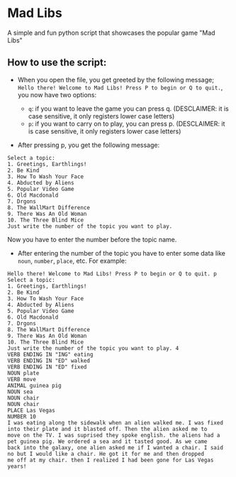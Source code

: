 # Mad Libs

A simple and fun python script that showcases the popular game "Mad Libs"

## How to use the script:

- When you open the file, you get greeted by the following message; `Hello there! Welcome to Mad Libs! Press P to begin or Q to quit.`, you now have two options:
    - `q`: if you want to leave the game you can press q. (DESCLAIMER: it is case sensitive, it only registers lower case letters)
    - `p`: if you want to carry on to play, you can press p. (DESCLAIMER: it is case sensitive, it only registers lower case letters)

- After pressing p, you get the following message: 
```
Select a topic:
1. Greetings, Earthlings!
2. Be Kind
3. How To Wash Your Face
4. Abducted by Aliens
5. Popular Video Game
6. Old Macdonald
7. Drgons
8. The WallMart Difference 
9. There Was An Old Woman
10. The Three Blind Mice
Just write the number of the topic you want to play.
```
Now you have to enter the number before the topic name.

- After entering the number of the topic you have to enter some data like `noun`, `number`, `place`, etc. For example:
```
Hello there! Welcome to Mad Libs! Press P to begin or Q to quit. p
Select a topic:
1. Greetings, Earthlings!
2. Be Kind
3. How To Wash Your Face
4. Abducted by Aliens
5. Popular Video Game
6. Old Macdonald
7. Drgons
8. The WallMart Difference 
9. There Was An Old Woman
10. The Three Blind Mice
Just write the number of the topic you want to play. 4
VERB ENDING IN "ING" eating
VERB ENDING IN "ED" walked
VERB ENDING IN "ED" fixed
NOUN plate
VERB move
ANIMAL guinea pig
NOUN sea
NOUN chair
NOUN chair
PLACE Las Vegas
NUMBER 10 
I was eating along the sidewalk when an alien walked me. I was fixed into their plate and it blasted off. Then the alien asked me to
move on the TV. I was suprised they spoke english. the aliens had a pet guinea pig. We ordered a sea and it tasted good. As we came 
back into the galaxy, one alien asked me if I wanted a chair. I said no but I would like a chair. He got it for me and then dropped
me off at my chair. then I realized I had been gone for Las Vegas years!
```
